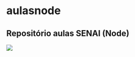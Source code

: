 # aulasnode

## Repositório aulas SENAI (Node) ##

![](https://dfilitto.blog.br/wp-content/uploads/2019/03/nodejs-new-pantone-black.png)


